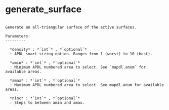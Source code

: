 # generate_surface

````{method} Geometry.generate_surface(density=4, amin=None, amax=None, ninc=None)

Generate an all-triangular surface of the active surfaces.

Parameters:
---------

  *density* : *`int`* , *`optional`*
  : APDL smart sizing option. Ranges from 1 (worst) to 10 (best).

  *amin* : *`int`* , *`optional`*
  : Minimum APDL numbered area to select. See `mapdl.anum` for available areas.

  *amax* : *`int`* , *`optional`*
  : Maximum APDL numbered area to select. See mapdl.anum for available areas.

  *ninc* : *`int`* , *`optional`*
  : Steps to between amin and amax.


````